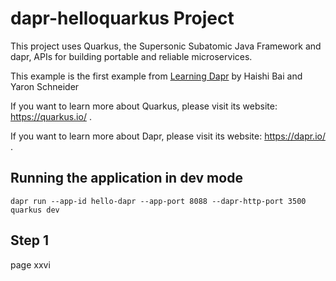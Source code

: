 # dapr-helloquarkus Project

This project uses Quarkus, the Supersonic Subatomic Java Framework and dapr, APIs for building portable and reliable microservices.

This example is the first example from [Learning Dapr](https://www.oreilly.com/library/view/learning-dapr/9781492072416/) by Haishi Bai and Yaron Schneider  

If you want to learn more about Quarkus, please visit its website: https://quarkus.io/ .

If you want to learn more about Dapr, please visit its website: https://dapr.io/ .

## Running the application in dev mode

```shell script
dapr run --app-id hello-dapr --app-port 8088 --dapr-http-port 3500 quarkus dev
```

## Step 1

page xxvi
